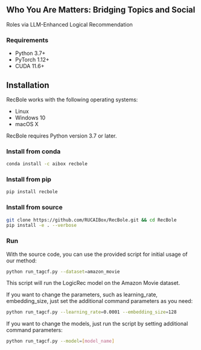 ## Who You Are Matters: Bridging Topics and Social
Roles via LLM-Enhanced Logical Recommendation


### Requirements

* Python 3.7+
* PyTorch 1.12+
* CUDA 11.6+


## Installation
RecBole works with the following operating systems:

* Linux
* Windows 10
* macOS X

RecBole requires Python version 3.7 or later.

### Install from conda

```bash
conda install -c aibox recbole
```

### Install from pip

```bash
pip install recbole
```

### Install from source
```bash
git clone https://github.com/RUCAIBox/RecBole.git && cd RecBole
pip install -e . --verbose
```

### Run
With the source code, you can use the provided script for initial usage of our method:

```bash
python run_tagcf.py --dataset=amazon_movie
```

This script will run the LogicRec model on the Amazon Movie dataset.

If you want to change the parameters, such as learning_rate, embedding_size, just set the additional command parameters as you need:

```bash
python run_tagcf.py --learning_rate=0.0001 --embedding_size=128
```

If you want to change the models, just run the script by setting additional command parameters:
```bash
python run_tagcf.py --model=[model_name]
```
